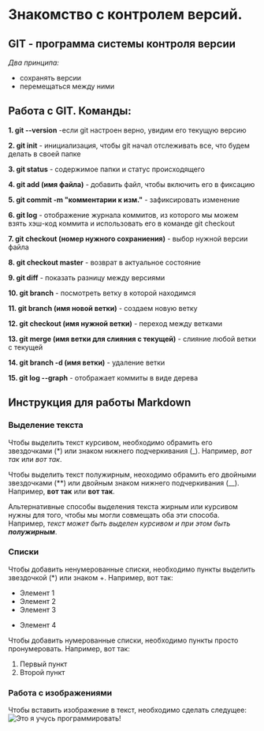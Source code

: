 # Знакомство с контролем версий.

## GIT - программа системы контроля версии

*Два принципа:*

* сохранять версии
* перемещаться между ними

## Работа с GIT. Команды:

**1. git --version**  -если git настроен верно, увидим его текущую версию

**2. git init** - инициализация, чтобы git начал отслеживать все, что будем делать в своей папке

**3. git status** - содержимое папки и статус происходящего

**4. git add (имя файла)** - добавить файл, чтобы включить его в фиксацию 

**5. git commit -m "комментарии к изм."** - зафиксировать изменение

**6. git log** - отображение журнала коммитов, из которого мы можем взять хэш-код коммита и использовать его в команде git checkout

**7. git checkout (номер нужного сохраниения)** - выбор нужной версии файла

**8. git checkout master** - возврат в актуальное состояние

**9. git diff** - показать разницу между версиями

**10. git branch** - посмотреть ветку в которой находимся

**11. git branch (имя новой ветки)** - создаем новую ветку

**12. git checkout (имя нужной ветки)** - переход между ветками

**13. git merge (имя ветки для слияния с текущей)** - слияние любой ветки с текущей

**14. git branch -d (имя ветки)** - удаление ветки

**15. git log --graph** - отображает коммиты в виде дерева

## Инструкция для работы Markdown

### Выделение текста 

Чтобы выделить текст курсивом, необходимо обрамить его звездочками (*) или знаком нижнего подчеркивания (_). Например, *вот так* или _вот так_.


Чтобы выделить текст полужирным, неоходимо обрамить его двойными звездочками (**) или двойным знаком нижнего подчеркивания (__). Например, **вот так** или __вот так__.

Альтернативные способы выделения текста жирным или курсивом нужны для того, чтобы мы могли совмещать оба эти способа. Например, _текст может быть выделен курсивом и при этом быть **полужирным**_.

### Списки


Чтобы добавить ненумерованные списки, необходимо пункты выделить звездочкой (*) или знаком +. Например, вот так:
* Элемент 1
* Элемент 2
* Элемент 3
+ Элемент 4

Чтобы добавить нумерованные списки, необходимо пункты просто пронумеровать. Например, вот так:
1. Первый пункт
2. Второй пункт 

### Работа с изображениями

Чтобы вставить изображение в текст, необходимо сделать следущее: ![Это я учусь программировать!](%D0%BF%D1%80%D0%BE%D0%B3%D1%80%D0%B0%D0%BC%D0%BC%D0%B8%D1%81%D1%82.jpg)






